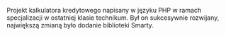Projekt kalkulatora kredytowego napisany w języku PHP w ramach specjalizacji w ostatniej klasie technikum. Był on sukcesywnie rozwijany, największą zmianą było dodanie biblioteki Smarty.
